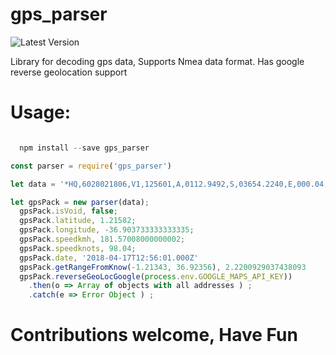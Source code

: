 # gps_parser

![Latest Version](https://img.shields.io/npm/v/gps_parser.svg?style=flat-square) 

Library for decoding gps data, Supports Nmea data format. Has google reverse geolocation support

# Usage:


```javascript

  npm install --save gps_parser

```

```javascript
const parser = require('gps_parser')

let data = '*HQ,6028021806,V1,125601,A,0112.9492,S,03654.2240,E,000.04,000,170218,FFF7BBFF,639,02,04009,12902,7,31#';

let gpsPack = new parser(data);
  gpsPack.isVoid, false;
  gpsPack.latitude, 1.21582;
  gpsPack.longitude, -36.903733333333335;
  gpsPack.speedkmh, 181.57008000000002;
  gpsPack.speedknots, 98.04;
  gpsPack.date, '2018-04-17T12:56:01.000Z'
  gpsPack.getRangeFromKnow(-1.21343, 36.92356), 2.2200929037438093
  gpsPack.reverseGeoLocGoogle(process.env.GOOGLE_MAPS_API_KEY))
    .then(o => Array of objects with all addresses ) ;
    .catch(e => Error Object ) ;

```

# Contributions welcome, Have Fun
